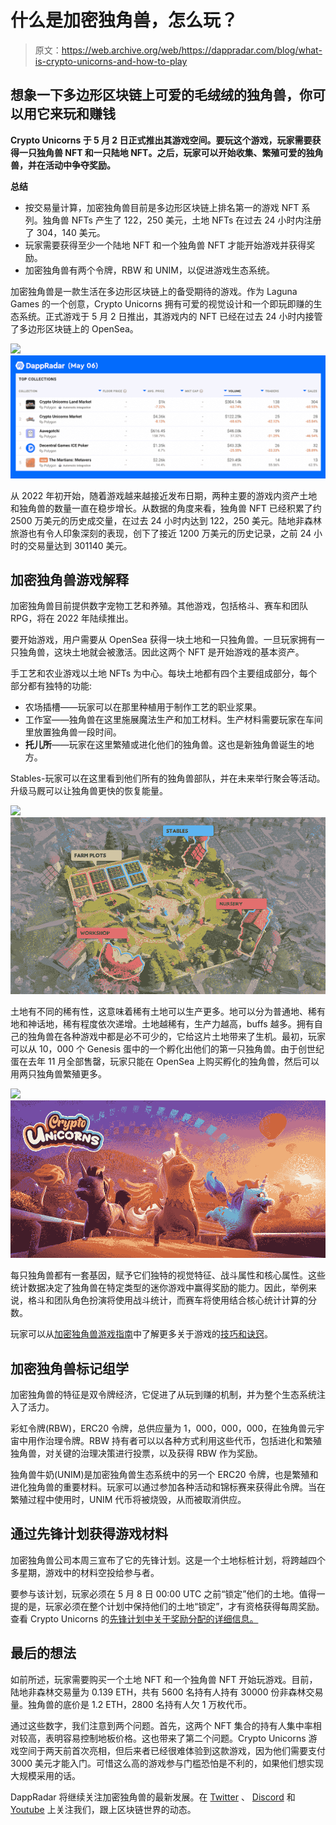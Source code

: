 # 什么是加密独角兽，怎么玩？

> 原文：<https://web.archive.org/web/https://dappradar.com/blog/what-is-crypto-unicorns-and-how-to-play>

## 想象一下多边形区块链上可爱的毛绒绒的独角兽，你可以用它来玩和赚钱

**Crypto Unicorns 于 5 月 2 日正式推出其游戏空间。要玩这个游戏，玩家需要获得一只独角兽 NFT 和一只陆地 NFT。之后，玩家可以开始收集、繁殖可爱的独角兽，并在活动中争夺奖励。**

**总结**

*   按交易量计算，加密独角兽目前是多边形区块链上排名第一的游戏 NFT 系列。独角兽 NFTs 产生了 122，250 美元，土地 NFTs 在过去 24 小时内注册了 304，140 美元。
*   玩家需要获得至少一个陆地 NFT 和一个独角兽 NFT 才能开始游戏并获得奖励。
*   加密独角兽有两个令牌，RBW 和 UNIM，以促进游戏生态系统。

加密独角兽是一款生活在多边形区块链上的备受期待的游戏。作为 Laguna Games 的一个创意，Crypto Unicorns 拥有可爱的视觉设计和一个即玩即赚的生态系统。正式游戏于 5 月 2 日推出，其游戏内的 NFT 已经在过去 24 小时内接管了多边形区块链上的 OpenSea。

![](img/f1af78b722299d6c798a850bf5ef85cc.png)![](img/b032d2d1e8b0984d4900c6403e742067.png)

从 2022 年初开始，随着游戏越来越接近发布日期，两种主要的游戏内资产土地和独角兽的数量一直在稳步增长。从数据的角度来看，独角兽 NFT 已经积累了约 2500 万美元的历史成交量，在过去 24 小时内达到 122，250 美元。陆地非森林旅游也有令人印象深刻的表现，创下了接近 1200 万美元的历史记录，之前 24 小时的交易量达到 301140 美元。

## 加密独角兽游戏解释

加密独角兽目前提供数字宠物工艺和养殖。其他游戏，包括格斗、赛车和团队 RPG，将在 2022 年陆续推出。

要开始游戏，用户需要从 OpenSea 获得一块土地和一只独角兽。一旦玩家拥有一只独角兽，这块土地就会被激活。因此这两个 NFT 是开始游戏的基本资产。

手工艺和农业游戏以土地 NFTs 为中心。每块土地都有四个主要组成部分，每个部分都有独特的功能:

*   农场插槽——玩家可以在那里种植用于制作工艺的职业浆果。
*   工作室——独角兽在这里施展魔法生产和加工材料。生产材料需要玩家在车间里放置独角兽一段时间。
*   **托儿所**——玩家在这里繁殖或进化他们的独角兽。这也是新独角兽诞生的地方。

Stables-玩家可以在这里看到他们所有的独角兽部队，并在未来举行聚会等活动。升级马厩可以让独角兽更快的恢复能量。

![](img/31dac06ee94f300380be0b2c18959280.png)![Crypto Unicorns Lands](img/4fc54fd15c82a3558f98f2d70957ca30.png)

土地有不同的稀有性，这意味着稀有土地可以生产更多。地可以分为普通地、稀有地和神话地，稀有程度依次递增。土地越稀有，生产力越高，buffs 越多。拥有自己的独角兽在各种游戏中都是必不可少的，它给这片土地带来了生机。最初，玩家可以从 10，000 个 Genesis 蛋中的一个孵化出他们的第一只独角兽。由于创世纪蛋在去年 11 月全部售罄，玩家只能在 OpenSea 上购买孵化的独角兽，然后可以用两只独角兽繁殖更多。

![](img/99db48a11f74676b8d85d8f266eb2d6f.png)![Crypto Unicorns NFT](img/7921e0ced970debd40b5d5d9cc932f5a.png)

每只独角兽都有一套基因，赋予它们独特的视觉特征、战斗属性和核心属性。这些统计数据决定了独角兽在特定类型的迷你游戏中赢得奖励的能力。因此，举例来说，格斗和团队角色扮演将使用战斗统计，而赛车将使用结合核心统计计算的分数。

玩家可以从[加密独角兽游戏指南](https://web.archive.org/web/20220929121419/https://cryptounicorns.notion.site/cryptounicorns/Crypto-Unicorns-Game-Guide-4f3df83096fc4e57b58197b328442b71)中了解更多关于游戏的[技巧和诀窍](https://web.archive.org/web/20220929121419/https://cryptounicorns.notion.site/cryptounicorns/Crypto-Unicorns-Game-Guide-4f3df83096fc4e57b58197b328442b71)。

## 加密独角兽标记组学

加密独角兽的特征是双令牌经济，它促进了从玩到赚的机制，并为整个生态系统注入了活力。

彩虹令牌(RBW)，ERC20 令牌，总供应量为 1，000，000，000，在独角兽元宇宙中用作治理令牌。RBW 持有者可以以各种方式利用这些代币，包括进化和繁殖独角兽，对关键的治理决策进行投票，以及获得 RBW 作为奖励。

独角兽牛奶(UNIM)是加密独角兽生态系统中的另一个 ERC20 令牌，也是繁殖和进化独角兽的重要材料。玩家可以通过参加各种活动和锦标赛来获得此令牌。当在繁殖过程中使用时，UNIM 代币将被烧毁，从而被取消供应。

## 通过先锋计划获得游戏材料

加密独角兽公司本周三宣布了它的先锋计划。这是一个土地标桩计划，将跨越四个多星期，游戏中的材料空投给参与者。

要参与该计划，玩家必须在 5 月 8 日 00:00 UTC 之前“锁定”他们的土地。值得一提的是，玩家必须在整个计划中保持他们的土地“锁定”，才有资格获得每周奖励。查看 Crypto Unicorns 的[先锋计划中关于奖励分配的详细信息。](https://web.archive.org/web/20220929121419/https://medium.com/@lagunagames/pioneer-program-ad07e24d23ac)

## 最后的想法

如前所述，玩家需要购买一个土地 NFT 和一个独角兽 NFT 开始玩游戏。目前，陆地非森林交易量为 0.139 ETH，共有 5600 名持有人持有 30000 份非森林交易量。独角兽的底价是 1.2 ETH，2800 名持有人欠 1 万枚代币。

通过这些数字，我们注意到两个问题。首先，这两个 NFT 集合的持有人集中率相对较高，表明容易控制地板价格。这也带来了第二个问题。Crypto Unicorns 游戏空间于两天前首次亮相，但后来者已经很难体验到这款游戏，因为他们需要支付 3000 美元才能入门。可惜这么高的游戏参与门槛恐怕是不利的，如果他们想实现大规模采用的话。

DappRadar 将继续关注加密独角兽的最新发展。在 [Twitter](https://web.archive.org/web/20220929121419/https://twitter.com/dappradar) 、 [Discord](https://web.archive.org/web/20220929121419/https://discord.gg/4ybbssrHkm) 和 [Youtube](https://web.archive.org/web/20220929121419/https://www.youtube.com/c/DappRadar) 上关注我们，跟上区块链世界的动态。
